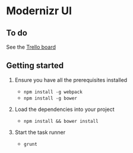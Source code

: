 # Modernizr UI

## To do

See the [Trello board](https://trello.com/b/JNSnhIuf/modernizr-com)

## Getting started

1. Ensure you have all the prerequisites installed
	+ `npm install -g webpack`
	+ `npm install -g bower`

2. Load the dependencies into your project
	+ `npm install && bower install`

3. Start the task runner
	+ `grunt`

